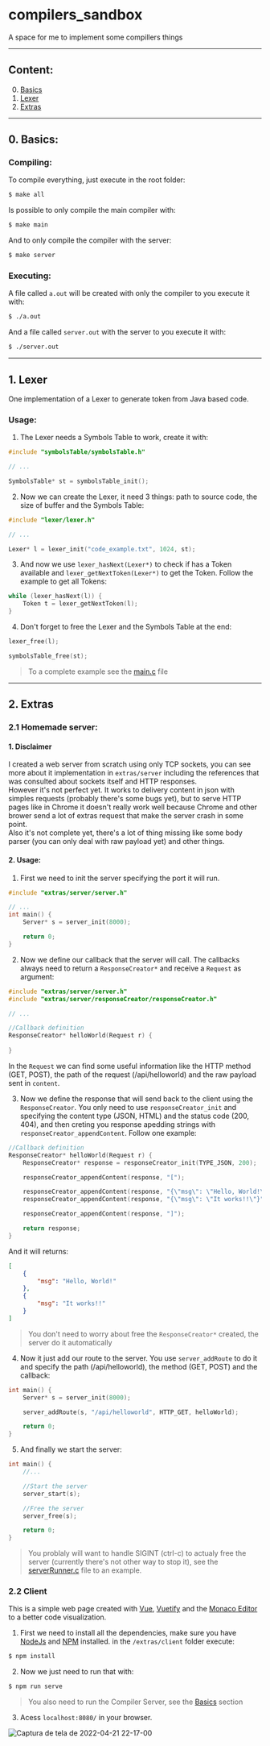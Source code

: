 # compilers_sandbox
A space for me to implement some compillers things

---
## Content:
0. [Basics](#0-basics)
1. [Lexer](#1-lexer)
2. [Extras](#2-extras)
---
## 0. Basics: 
### Compiling:
To compile everything, just execute in the root folder:
```sh
$ make all
```
Is possible to only compile the main compiler with:
```sh
$ make main
```
And to only compile the compiler with the server:
```sh
$ make server
```

### Executing:
A file called `a.out` will be created with only the compiler to you execute it with:
```sh
$ ./a.out
```
And a file called `server.out` with the server to you execute it with:
```sh
$ ./server.out
```

---
## 1. Lexer
One implementation of a Lexer to generate token from Java based code.
### Usage:
1. The Lexer needs a Symbols Table to work, create it with:
```c
#include "symbolsTable/symbolsTable.h"

// ...

SymbolsTable* st = symbolsTable_init();
```
2. Now we can create the Lexer, it need 3 things: path to source code, the size of buffer and the Symbols Table:
```c
#include "lexer/lexer.h"

// ...

Lexer* l = lexer_init("code_example.txt", 1024, st);
```

3. And now we use `lexer_hasNext(Lexer*)` to check if has a Token available and `lexer_getNextToken(Lexer*)` to get the Token. Follow the example to get all Tokens:
```c
while (lexer_hasNext(l)) {
    Token t = lexer_getNextToken(l);
}
```

4. Don't forget to free the Lexer and the Symbols Table at the end:
```c
lexer_free(l);

symbolsTable_free(st);
```

> To a complete example see the [main.c](https://github.com/erikborella/compilers_sandbox/blob/main/main.c) file

---
## 2. Extras
### 2.1 Homemade server:

#### 1. Disclaimer

I created a web server from scratch using only TCP sockets, you can see more about it implementation in `extras/server` including the references that was consulted about sockets itself and HTTP responses. \
However it's not perfect yet. It works to delivery content in json with simples requests (probably there's some bugs yet), but to serve HTTP pages like in Chrome it doesn't really work well because Chrome and other brower send a lot of extras request that make the server crash in some point. \
Also it's not complete yet, there's a lot of thing missing like some body parser (you can only deal with raw payload yet) and other things.

#### 2. Usage:
1. First we need to init the server specifying the port it will run.
```c
#include "extras/server/server.h"

// ...
int main() {
    Server* s = server_init(8000);

    return 0;
}
```

2. Now we define our callback that the server will call. The callbacks always need to return a `ResponseCreator*` and receive a `Request` as argument:
```c
#include "extras/server/server.h"
#include "extras/server/responseCreator/responseCreator.h"

// ...

//Callback definition
ResponseCreator* helloWorld(Request r) {
    
}
```

In the `Request` we can find some useful information like the HTTP method (GET, POST), the path of the request (/api/helloworld) and the raw payload sent in `content`.

3. Now we define the response that will send back to the client using the `ResponseCreator`. You only need to use `responseCreator_init` and specifying the content type (JSON, HTML) and the status code (200, 404), and then creting you response apedding strings with `responseCreator_appendContent`. Follow one example:
```c
//Callback definition
ResponseCreator* helloWorld(Request r) {
    ResponseCreator* response = responseCreator_init(TYPE_JSON, 200);

    responseCreator_appendContent(response, "[");

    responseCreator_appendContent(response, "{\"msg\": \"Hello, World!\"},");
    responseCreator_appendContent(response, "{\"msg\": \"It works!!\"}");

    responseCreator_appendContent(response, "]");

    return response;
}
```

And it will returns:
```json
[
    {
        "msg": "Hello, World!"
    },
    {
        "msg": "It works!!"
    }
]
```

> You don't need to worry about free the `ResponseCreator*` created, the server do it automatically

4. Now it just add our route to the server. You use `server_addRoute` to do it and specify the path (/api/helloworld), the method (GET, POST) and the callback:
```c
int main() {
    Server* s = server_init(8000);

    server_addRoute(s, "/api/helloworld", HTTP_GET, helloWorld);

    return 0;
}
```

5. And finally we start the server:
```c
int main() {
    //...

    //Start the server
    server_start(s);

    //Free the server
    server_free(s);

    return 0;
}
```
> You problaly will want to handle SIGINT (ctrl-c) to actualy free the server (currently there's not other way to stop it), see the [serverRunner.c](https://github.com/erikborella/compilers_sandbox/blob/main/serverRunner.c) file to an example.

### 2.2 Client
This is a simple web page created with [Vue](https://vuejs.org/), [Vuetify](https://vuetifyjs.com/) and the [Monaco Editor](https://microsoft.github.io/monaco-editor/) to a better code visualization.

1. First we need to install all the dependencies, make sure you have [NodeJs](https://nodejs.dev/) and [NPM](https://www.npmjs.com/) installed. in the `/extras/client` folder execute:
```sh
$ npm install
```
2. Now we just need to run that with:
```sh
$ npm run serve
```
> You also need to run the Compiler Server, see the [Basics](#0-basics) section
3. Acess `localhost:8080/` in your browser.

![Captura de tela de 2022-04-21 22-17-00](https://user-images.githubusercontent.com/27148919/164577649-d51e6aa1-bffb-45eb-a8ac-0278789ed138.png)
